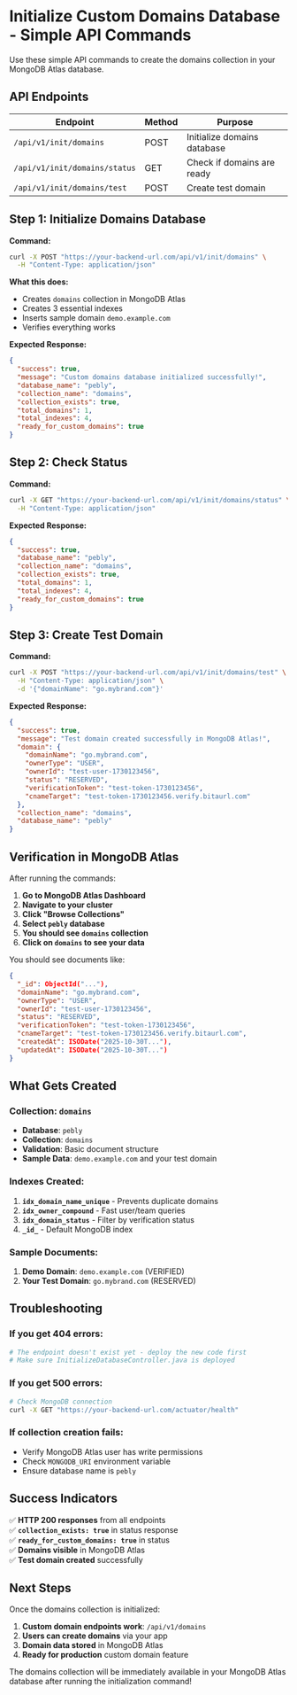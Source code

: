 # Initialize Custom Domains Database - Simple API Commands

Use these simple API commands to create the domains collection in your MongoDB Atlas database.

## API Endpoints

| Endpoint | Method | Purpose |
|----------|--------|---------|
| `/api/v1/init/domains` | POST | Initialize domains database |
| `/api/v1/init/domains/status` | GET | Check if domains are ready |
| `/api/v1/init/domains/test` | POST | Create test domain |

## Step 1: Initialize Domains Database

**Command:**
```bash
curl -X POST "https://your-backend-url.com/api/v1/init/domains" \
  -H "Content-Type: application/json"
```

**What this does:**
- Creates `domains` collection in MongoDB Atlas
- Creates 3 essential indexes
- Inserts sample domain `demo.example.com`
- Verifies everything works

**Expected Response:**
```json
{
  "success": true,
  "message": "Custom domains database initialized successfully!",
  "database_name": "pebly",
  "collection_name": "domains",
  "collection_exists": true,
  "total_domains": 1,
  "total_indexes": 4,
  "ready_for_custom_domains": true
}
```

## Step 2: Check Status

**Command:**
```bash
curl -X GET "https://your-backend-url.com/api/v1/init/domains/status" \
  -H "Content-Type: application/json"
```

**Expected Response:**
```json
{
  "success": true,
  "database_name": "pebly",
  "collection_name": "domains",
  "collection_exists": true,
  "total_domains": 1,
  "total_indexes": 4,
  "ready_for_custom_domains": true
}
```

## Step 3: Create Test Domain

**Command:**
```bash
curl -X POST "https://your-backend-url.com/api/v1/init/domains/test" \
  -H "Content-Type: application/json" \
  -d '{"domainName": "go.mybrand.com"}'
```

**Expected Response:**
```json
{
  "success": true,
  "message": "Test domain created successfully in MongoDB Atlas!",
  "domain": {
    "domainName": "go.mybrand.com",
    "ownerType": "USER",
    "ownerId": "test-user-1730123456",
    "status": "RESERVED",
    "verificationToken": "test-token-1730123456",
    "cnameTarget": "test-token-1730123456.verify.bitaurl.com"
  },
  "collection_name": "domains",
  "database_name": "pebly"
}
```

## Verification in MongoDB Atlas

After running the commands:

1. **Go to MongoDB Atlas Dashboard**
2. **Navigate to your cluster**
3. **Click "Browse Collections"**
4. **Select `pebly` database**
5. **You should see `domains` collection**
6. **Click on `domains` to see your data**

You should see documents like:
```json
{
  "_id": ObjectId("..."),
  "domainName": "go.mybrand.com",
  "ownerType": "USER",
  "ownerId": "test-user-1730123456",
  "status": "RESERVED",
  "verificationToken": "test-token-1730123456",
  "cnameTarget": "test-token-1730123456.verify.bitaurl.com",
  "createdAt": ISODate("2025-10-30T..."),
  "updatedAt": ISODate("2025-10-30T...")
}
```

## What Gets Created

### Collection: `domains`
- **Database**: `pebly`
- **Collection**: `domains`
- **Validation**: Basic document structure
- **Sample Data**: `demo.example.com` and your test domain

### Indexes Created:
1. **`idx_domain_name_unique`** - Prevents duplicate domains
2. **`idx_owner_compound`** - Fast user/team queries  
3. **`idx_domain_status`** - Filter by verification status
4. **`_id_`** - Default MongoDB index

### Sample Documents:
1. **Demo Domain**: `demo.example.com` (VERIFIED)
2. **Your Test Domain**: `go.mybrand.com` (RESERVED)

## Troubleshooting

### If you get 404 errors:
```bash
# The endpoint doesn't exist yet - deploy the new code first
# Make sure InitializeDatabaseController.java is deployed
```

### If you get 500 errors:
```bash
# Check MongoDB connection
curl -X GET "https://your-backend-url.com/actuator/health"
```

### If collection creation fails:
- Verify MongoDB Atlas user has write permissions
- Check `MONGODB_URI` environment variable
- Ensure database name is `pebly`

## Success Indicators

✅ **HTTP 200 responses** from all endpoints  
✅ **`collection_exists: true`** in status response  
✅ **`ready_for_custom_domains: true`** in status  
✅ **Domains visible** in MongoDB Atlas  
✅ **Test domain created** successfully  

## Next Steps

Once the domains collection is initialized:

1. **Custom domain endpoints work**: `/api/v1/domains`
2. **Users can create domains** via your app
3. **Domain data stored** in MongoDB Atlas
4. **Ready for production** custom domain feature

The domains collection will be immediately available in your MongoDB Atlas database after running the initialization command!